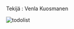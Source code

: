 Tekijä : Venla Kuosmanen

![todolist](https://user-images.githubusercontent.com/72703581/137866498-cbdd1d9f-0531-4428-971f-1a85d190ad87.png)
